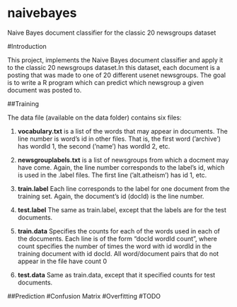 naivebayes
==========

Naive Bayes document classifier for the classic 20 newsgroups dataset

#Introduction

This project, implements the Naive Bayes document classifier and apply it to the classic 20 newsgroups dataset.In this dataset, each document is a posting that was made to one of 20 different usenet newsgroups. The goal is to write a R program which can predict which newsgroup a given document was posted to.

##Training

The data file (available on the data folder) contains six files:

1. **vocabulary.txt** is a list of the words that may appear in documents. The line number is word’s id in other files. That is, the first word (’archive’) has wordId 1, the second (’name’) has wordId 2, etc.

2. **newsgrouplabels.txt** is a list of newsgroups from which a docment may have come. Again, the line number corresponds to the label’s id, which is used in the .label files. The first line (’alt.atheism’) has id 1, etc.

3. **train.label** Each line corresponds to the label for one document from the training set. Again, the document’s id (docId) is the line number.

4. **test.label** The same as train.label, except that the labels are for the test documents.

5. **train.data** Specifies the counts for each of the words used in each of the documents. Each line is of the form “docId wordId count”, where count specifies the number of times the word with id wordId in the training document with id docId. All word/document pairs that do not appear in the file have count 0

6. **test.data** Same as train.data, except that it specified counts for test documents.

##Prediction
#Confusion Matrix
#Overfitting
#TODO

